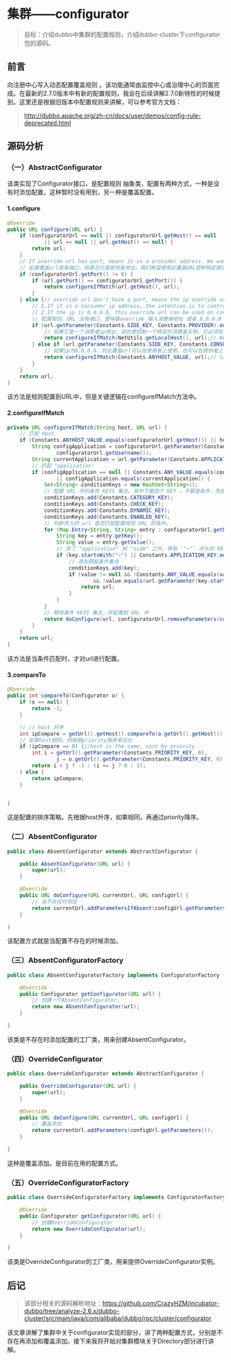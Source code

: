 # 集群——configurator

> 目标：介绍dubbo中集群的配置规则，介绍dubbo-cluster下configurator包的源码。

## 前言

向注册中心写入动态配置覆盖规则 。该功能通常由监控中心或治理中心的页面完成。在最新的2.7.0版本中有新的配置规则，我会在后续讲解2.7.0新特性的时候提到。这里还是根据旧版本中配置规则来讲解，可以参考官方文档：

> http://dubbo.apache.org/zh-cn/docs/user/demos/config-rule-deprecated.html

## 源码分析

### （一）AbstractConfigurator

该类实现了Configurator接口，是配置规则 抽象类，配置有两种方式，一种是没有时添加配置，这种暂时没有用到，另一种是覆盖配置。

#### 1.configure

```java
@Override
public URL configure(URL url) {
    if (configuratorUrl == null || configuratorUrl.getHost() == null
            || url == null || url.getHost() == null) {
        return url;
    }
    // If override url has port, means it is a provider address. We want to control a specific provider with this override url, it may take effect on the specific provider instance or on consumers holding this provider instance.
    // 如果覆盖url具有端口，则表示它是提供者地址。我们希望使用此覆盖URL控制特定提供程序，它可以在提供端生效 也可以在消费端生效。
    if (configuratorUrl.getPort() != 0) {
        if (url.getPort() == configuratorUrl.getPort()) {
            return configureIfMatch(url.getHost(), url);
        }
    } else {// override url don't have a port, means the ip override url specify is a consumer address or 0.0.0.0
        // 1.If it is a consumer ip address, the intention is to control a specific consumer instance, it must takes effect at the consumer side, any provider received this override url should ignore;
        // 2.If the ip is 0.0.0.0, this override url can be used on consumer, and also can be used on provider
        // 配置规则，URL 没有端口，意味着override 输入消费端地址 或者 0.0.0.0
        if (url.getParameter(Constants.SIDE_KEY, Constants.PROVIDER).equals(Constants.CONSUMER)) {
            // 如果它是一个消费者ip地址，目的是控制一个特定的消费者实例，它必须在消费者一方生效，任何提供者收到这个覆盖url应该忽略;
            return configureIfMatch(NetUtils.getLocalHost(), url);// NetUtils.getLocalHost is the ip address consumer registered to registry.
        } else if (url.getParameter(Constants.SIDE_KEY, Constants.CONSUMER).equals(Constants.PROVIDER)) {
            // 如果ip为0.0.0.0，则此覆盖url可以在使用者上使用，也可以在提供者上使用
            return configureIfMatch(Constants.ANYHOST_VALUE, url);// take effect on all providers, so address must be 0.0.0.0, otherwise it won't flow to this if branch
        }
    }
    return url;
}
```

该方法是规则配置到URL中，但是关键逻辑在configureIfMatch方法中。

#### 2.configureIfMatch

```java
private URL configureIfMatch(String host, URL url) {
    // 匹配 Host
    if (Constants.ANYHOST_VALUE.equals(configuratorUrl.getHost()) || host.equals(configuratorUrl.getHost())) {
        String configApplication = configuratorUrl.getParameter(Constants.APPLICATION_KEY,
                configuratorUrl.getUsername());
        String currentApplication = url.getParameter(Constants.APPLICATION_KEY, url.getUsername());
        // 匹配 "application"
        if (configApplication == null || Constants.ANY_VALUE.equals(configApplication)
                || configApplication.equals(currentApplication)) {
            Set<String> conditionKeys = new HashSet<String>();
            // 配置 URL 中的条件 KEYS 集合。其中下面四个 KEY ，不算是条件，而是内置属性。考虑到下面要移除，所以添加到该集合中。
            conditionKeys.add(Constants.CATEGORY_KEY);
            conditionKeys.add(Constants.CHECK_KEY);
            conditionKeys.add(Constants.DYNAMIC_KEY);
            conditionKeys.add(Constants.ENABLED_KEY);
            // 判断传入的 url 是否匹配配置规则 URL 的条件。
            for (Map.Entry<String, String> entry : configuratorUrl.getParameters().entrySet()) {
                String key = entry.getKey();
                String value = entry.getValue();
                // 除了 "application" 和 "side" 之外，带有 `"~"` 开头的 KEY ，也是条件。
                if (key.startsWith("~") || Constants.APPLICATION_KEY.equals(key) || Constants.SIDE_KEY.equals(key)) {
                    // 添加搭配条件集合
                    conditionKeys.add(key);
                    if (value != null && !Constants.ANY_VALUE.equals(value)
                            && !value.equals(url.getParameter(key.startsWith("~") ? key.substring(1) : key))) {
                        return url;
                    }
                }
            }
            // 移除条件 KEYS 集合，并配置到 URL 中
            return doConfigure(url, configuratorUrl.removeParameters(conditionKeys));
        }
    }
    return url;
}
```

该方法是当条件匹配时，才对url进行配置。

#### 3.compareTo

```java
@Override
public int compareTo(Configurator o) {
    if (o == null) {
        return -1;
    }

    // // host 升序
    int ipCompare = getUrl().getHost().compareTo(o.getUrl().getHost());
    // 如果host相同，则根据priority降序来对比
    if (ipCompare == 0) {//host is the same, sort by priority
        int i = getUrl().getParameter(Constants.PRIORITY_KEY, 0),
                j = o.getUrl().getParameter(Constants.PRIORITY_KEY, 0);
        return i < j ? -1 : (i == j ? 0 : 1);
    } else {
        return ipCompare;
    }


}
```

这是配置的排序策略。先根据host升序，如果相同，再通过priority降序。

### （二）AbsentConfigurator

```java
public class AbsentConfigurator extends AbstractConfigurator {

    public AbsentConfigurator(URL url) {
        super(url);
    }

    @Override
    public URL doConfigure(URL currentUrl, URL configUrl) {
        // 当不存在时添加
        return currentUrl.addParametersIfAbsent(configUrl.getParameters());
    }

}
```

该配置方式就是当配置不存在的时候添加。

### （三）AbsentConfiguratorFactory

```java
public class AbsentConfiguratorFactory implements ConfiguratorFactory {

    @Override
    public Configurator getConfigurator(URL url) {
        // 创建一个AbsentConfigurator。
        return new AbsentConfigurator(url);
    }

}
```

该类是不存在时添加配置的工厂类，用来创建AbsentConfigurator。

### （四）OverrideConfigurator

```java
public class OverrideConfigurator extends AbstractConfigurator {

    public OverrideConfigurator(URL url) {
        super(url);
    }

    @Override
    public URL doConfigure(URL currentUrl, URL configUrl) {
        // 覆盖添加
        return currentUrl.addParameters(configUrl.getParameters());
    }

}
```

这种是覆盖添加。是目前在用的配置方式。

### （五）OverrideConfiguratorFactory

```java
public class OverrideConfiguratorFactory implements ConfiguratorFactory {

    @Override
    public Configurator getConfigurator(URL url) {
        // 创建OverrideConfigurator
        return new OverrideConfigurator(url);
    }

}
```

该类是OverrideConfigurator的工厂类，用来提供OverrideConfigurator实例。

## 后记

> 该部分相关的源码解析地址：https://github.com/CrazyHZM/incubator-dubbo/tree/analyze-2.6.x/dubbo-cluster/src/main/java/com/alibaba/dubbo/rpc/cluster/configurator

该文章讲解了集群中关于configurator实现的部分，讲了两种配置方式，分别是不存在再添加和覆盖添加。接下来我将开始对集群模块关于Directory部分进行讲解。